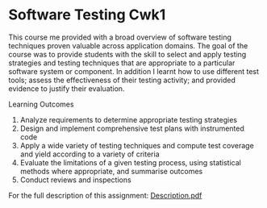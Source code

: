 # Software Testing Cwk1

This course me provided with a broad overview of software testing techniques proven valuable across application domains. The goal of the course was to provide students with the skill to select and apply testing strategies and testing techniques that are appropriate to a particular software system or component. In addition I learnt how to use different test tools; assess the effectiveness of their testing activity; and provided evidence to justify their evaluation. 

Learning Outcomes
1. Analyze requirements to determine appropriate testing strategies
2. Design and implement comprehensive test plans with instrumented code
3. Apply a wide variety of testing techniques and compute test coverage and yield according to a variety of criteria
4. Evaluate the limitations of a given testing process, using statistical methods where appropriate, and summarise outcomes
5. Conduct reviews and inspections

For the full description of this assignment: [Description.pdf](https://github.com/Sraddheya/st_cwk/blob/main/Description.pdf)
